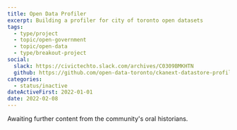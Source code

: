 ```yaml
---
title: Open Data Profiler
excerpt: Building a profiler for city of toronto open datasets
tags:
  - type/project
  - topic/open-government
  - topic/open-data
  - type/breakout-project
social:
  slack: https://civictechto.slack.com/archives/C0309BMKHTN
  github: https://github.com/open-data-toronto/ckanext-datastore-profiler
categories:
  - status/inactive
dateActiveFirst: 2022-01-01
date: 2022-02-08
---
```

Awaiting further content from the community's oral historians.
